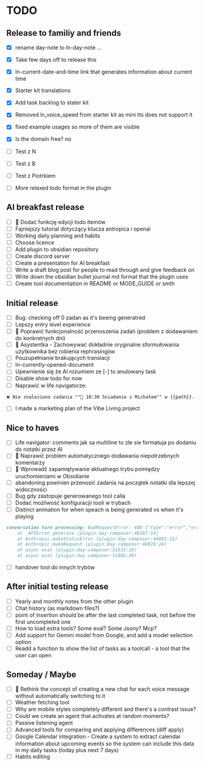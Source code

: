 # TODO

## Release to familiy and friends
- [x] rename day-note to ln-day-note ...
- [x] Take few days off to release this
- [x] ln-current-date-and-time link that generates information about current time
- [x] Starter kit translations
- [x] Add task backlog to stater kit
- [x] Removed ln_voice_speed from starter kit as mini tts does not support it
- [x] fixed example usages so more of them are visible
- [x] Is the domain free? no

- [ ] Test z N
- [ ] Test z B
- [ ] Test z Piotrkiem

- [ ] More relaxed todo format in the plugin

## AI breakfast release
- [ ] 🔧 Dodać funkcję edycji todo itemów
- [ ] Fajniejszy tutorial dotyczący klucza antropica i openai
- [ ] Working daily planning and habits
- [ ] Choose licence
- [ ] Add plugin to obsidian repository
- [ ] Create discord server
- [ ] Create a presentation for AI breakfast
- [ ] Write a draft blog post for people to read through and give feedback on
- [ ] Write down the obsidian bullet journal md format that the plugin uses
- [ ] Create tool documentation in README or MODE_GUIDE or smth

## Initial release
- [ ] Bug: checking off 0 zadan as it's beeing generatred
- [ ] Lepszy entry level experience
- [ ] 🔧 Poprawić funkcjonalność przenoszenia zadań (problem z dodawaniem do konkretnych dni)
- [ ] 📝 Asystentka - Zachowywać dokładnie oryginalne sformułowania użytkownika bez robienia rephrasingów
- [ ] Pouzupełnianie brakujących translacji
- [ ] ln-currently-opened-document 
- [ ] Upewnienie się że AI rozumiem ze [-] to anulowany task
- [ ] Disable show todo for now
- [ ] Naprawić w life navigatorze:
```markdown
❌ Nie znaleziono zadania ""🍳 10:30 Śniadanie z Michałem"" w {{path}}. Jeśli zadanie znajduje się w innym pliku, określ go w parametrze file_path.
```

- [ ] I made a marketing plan of the Vibe Living project

## Nice to haves
- [ ] Life navigator: comments jak sa multiline to zle sie formatuja po dodaniu do notatki przez AI
- [ ] 🐛 Naprawić problem automatycznego dodawania niepotrzebnych komentarzy
- [ ] 🔄 Wprowadź zapamiętywanie aktualnego trybu pomiędzy uruchomieniami w Obsidianie
- [ ] abandoning powinien przenosić zadania na początek notatki dla lepszej widoczności
- [ ] Bug gdy zastopuje generowanego tool calla
- [ ] Dodać możliwość konfiguracjii tooli w trybach
- [ ] Distinct animation for when speach is being generated vs when it's playing

```markdown
conversation turn processing: BadRequestError: 400 {"type":"error","error":{"type":"invalid_request_error","message":"messages.4: `tool_use` ids were found without `tool_result` blocks immediately after: toolu_016aY9VAzzsaK6mWENg3JN8L. Each `tool_use` block must have a corresponding `tool_result` block in the next message."}}
    at _APIError.generate (plugin:day-composer:48107:14)
    at Anthropic.makeStatusError (plugin:day-composer:48883:21)
    at Anthropic.makeRequest (plugin:day-composer:48928:24)
    at async eval (plugin:day-composer:51631:28)
    at async eval (plugin:day-composer:51802:49)
```

- [ ] handover tool do innych trybów 

## After initial testing release
- [ ] Yearly and monthly notes from the other plugin
- [ ] Chat history (as markdown files?)
- [ ] point of insertion should be after the last completed task, not before the first uncompleted one
- [ ] How to load extra tools? Some eval? Some Jsony? Mcp?
- [ ] Add support for Gemini model from Google, and add a model selection option
- [ ] Readd a function to show the list of tasks as a toolcall - a tool that the user can open

## Someday / Maybe
- [ ] 🔄 Rethink the concept of creating a new chat for each voice message without automatically switching to it
- [ ] Weather fetching tool
- [ ] Why are mobile styles completely different and there's a contrast issue?
- [ ] Could we create an agent that activates at random moments?
- [ ] Passive listening agent
- [ ] Advanced tools for comparing and applying differences (diff apply)
- [ ] Google Calendar integration - Create a system to extract calendar information about upcoming events so the system can include this data in my daily tasks (today plus next 7 days)
- [ ] Habits editing
